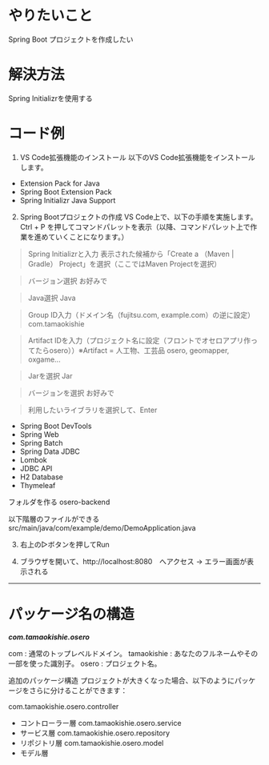 # やりたいこと
Spring Boot プロジェクトを作成したい

# 解決方法
Spring Initializrを使用する

# コード例

1. VS Code拡張機能のインストール
以下のVS Code拡張機能をインストールします。
- Extension Pack for Java
- Spring Boot Extension Pack 
- Spring Initializr Java Support

2. Spring Bootプロジェクトの作成
VS Code上で、以下の手順を実施します。
Ctrl + P を押してコマンドパレットを表示（以降、コマンドパレット上で作業を進めていくことになります。）

>Spring Initializrと入力
表示された候補から「Create a （Maven | Gradle） Project」を選択（ここではMaven Projectを選択）

>バージョン選択
お好みで

>Java選択
Java

>Group ID入力（ドメイン名（fujitsu.com, example.com）の逆に設定）
com.tamaokishie

>Artifact IDを入力（プロジェクト名に設定（フロントでオセロアプリ作ってたらosero））※Artifact = 人工物、工芸品 
osero, geomapper, oxgame...

>Jarを選択
Jar

>バージョンを選択
お好みで

>利用したいライブラリを選択して、Enter
- Spring Boot DevTools
- Spring Web
- Spring Batch
- Spring Data JDBC
- Lombok
- JDBC API
- H2 Database
- Thymeleaf

フォルダを作る
osero-backend

以下階層のファイルができる
src/main/java/com/example/demo/DemoApplication.java

3. 右上の▷ボタンを押してRun

4. ブラウザを開いて、http://localhost:8080　へアクセス → エラー画面が表示される

----------------------------------------------------------------------------------------------------------
# パッケージ名の構造
  ***com.tamaokishie.osero***

com
: 通常のトップレベルドメイン。
tamaokishie
: あなたのフルネームやその一部を使った識別子。
osero
: プロジェクト名。

追加のパッケージ構造
プロジェクトが大きくなった場合、以下のようにパッケージをさらに分けることができます：

com.tamaokishie.osero.controller
- コントローラー層
com.tamaokishie.osero.service
- サービス層
com.tamaokishie.osero.repository
- リポジトリ層
com.tamaokishie.osero.model
- モデル層
